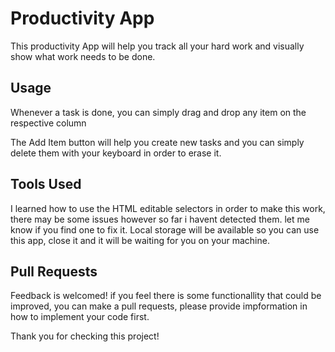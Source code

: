 # Productivity App

This productivity App will help you track all your hard work and visually show what work needs to be done.

## Usage

Whenever a task is done, you can simply drag and drop any item on the respective column

The Add Item button will help you create new tasks and you can simply delete them with your keyboard in order to erase it.

## Tools Used

I learned how to use the HTML editable selectors in order to make this work, there may be some issues however so far i havent detected them. let me know if you find one to fix it. Local storage will be available so you can use this app, close it and it will be waiting for you on your machine. 

## Pull Requests

Feedback is welcomed! if you feel there is some functionallity that could be improved, you can make a pull requests, please provide impformation in how to implement your code first.

Thank you for checking this project!